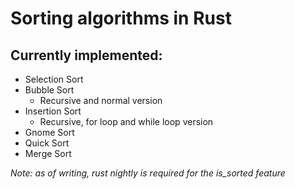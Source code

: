 # Sorting algorithms in Rust

## Currently implemented:

* Selection Sort
* Bubble Sort
    * Recursive and normal version
* Insertion Sort
    * Recursive, for loop and while loop version
* Gnome Sort
* Quick Sort
* Merge Sort


*Note: as of writing, rust nightly is required for the is_sorted feature*
